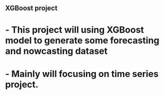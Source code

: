 ## XGBoost project

# - This project will using XGBoost model to generate some forecasting and nowcasting dataset
# - Mainly will focusing on time series project. 

